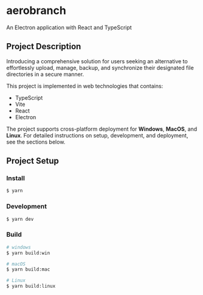 # aerobranch

An Electron application with React and TypeScript

## Project Description

Introducing a comprehensive solution for users seeking an alternative to effortlessly upload, manage, backup, and synchronize their designated file directories in a secure manner.

This project is implemented in web technologies that contains:

- TypeScript
- Vite
- React
- Electron

The project supports cross-platform deployment for **Windows**, **MacOS**, and **Linux**. For detailed instructions on setup, development, and deployment, see the sections below.

## Project Setup

### Install

```bash
$ yarn
```

### Development

```bash
$ yarn dev
```

### Build

```bash
# windows
$ yarn build:win

# macOS
$ yarn build:mac

# Linux
$ yarn build:linux
```
